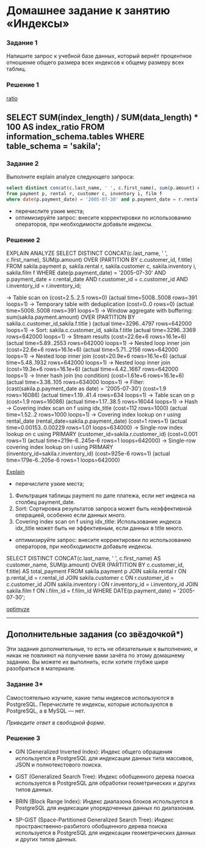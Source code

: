 # Домашнее задание к занятию «Индексы»


### Задание 1

Напишите запрос к учебной базе данных, который вернёт процентное отношение общего размера всех индексов к общему размеру всех таблиц.

### Решение 1
[ratio](https://github.com/sash3939/Index/assets/156709540/12a8fb43-f20b-4f73-929d-78c4d59d312b)

SELECT 
    SUM(index_length) / SUM(data_length) * 100 AS index_ratio
FROM 
    information_schema.tables
WHERE 
    table_schema = 'sakila';
---

### Задание 2

Выполните explain analyze следующего запроса:
```sql
select distinct concat(c.last_name, ' ', c.first_name), sum(p.amount) over (partition by c.customer_id, f.title)
from payment p, rental r, customer c, inventory i, film f
where date(p.payment_date) = '2005-07-30' and p.payment_date = r.rental_date and r.customer_id = c.customer_id and i.inventory_id = r.inventory_id
```
- перечислите узкие места;
- оптимизируйте запрос: внесите корректировки по использованию операторов, при необходимости добавьте индексы.

### Решение 2
EXPLAIN ANALYZE
SELECT DISTINCT CONCAT(c.last_name, ' ', c.first_name), SUM(p.amount) OVER (PARTITION BY c.customer_id, f.title)
FROM sakila.payment p, sakila.rental r, sakila.customer c, sakila.inventory i, sakila.film f
WHERE date(p.payment_date) = '2005-07-30' 
  AND p.payment_date = r.rental_date 
  AND r.customer_id = c.customer_id 
  AND i.inventory_id = r.inventory_id;

-> Table scan on <temporary>  (cost=2.5..2.5 rows=0) (actual time=5008..5008 rows=391 loops=1)
    -> Temporary table with deduplication  (cost=0..0 rows=0) (actual time=5008..5008 rows=391 loops=1)
        -> Window aggregate with buffering: sum(sakila.payment.amount) OVER (PARTITION BY sakila.c.customer_id,sakila.f.title )   (actual time=3296..4797 rows=642000 loops=1)
            -> Sort: sakila.c.customer_id, sakila.f.title  (actual time=3296..3369 rows=642000 loops=1)
                -> Stream results  (cost=22.6e+6 rows=16.1e+6) (actual time=5.89..2553 rows=642000 loops=1)
                    -> Nested loop inner join  (cost=22.6e+6 rows=16.1e+6) (actual time=5.71..2156 rows=642000 loops=1)
                        -> Nested loop inner join  (cost=20.9e+6 rows=16.1e+6) (actual time=5.48..1932 rows=642000 loops=1)
                            -> Nested loop inner join  (cost=19.3e+6 rows=16.1e+6) (actual time=4.42..1667 rows=642000 loops=1)
                                -> Inner hash join (no condition)  (cost=1.61e+6 rows=16.1e+6) (actual time=3.38..105 rows=634000 loops=1)
                                    -> Filter: (cast(sakila.p.payment_date as date) = '2005-07-30')  (cost=1.9 rows=16086) (actual time=1.19..41.4 rows=634 loops=1)
                                        -> Table scan on p  (cost=1.9 rows=16086) (actual time=1.17..38.5 rows=16044 loops=1)
                                    -> Hash
                                        -> Covering index scan on f using idx_title  (cost=112 rows=1000) (actual time=1.52..2 rows=1000 loops=1)
                                -> Covering index lookup on r using rental_date (rental_date=sakila.p.payment_date)  (cost=1 rows=1) (actual time=0.00153..0.00229 rows=1.01 loops=634000)
                            -> Single-row index lookup on c using PRIMARY (customer_id=sakila.r.customer_id)  (cost=0.001 rows=1) (actual time=219e-6..245e-6 rows=1 loops=642000)
                        -> Single-row covering index lookup on i using PRIMARY (inventory_id=sakila.r.inventory_id)  (cost=925e-6 rows=1) (actual time=179e-6..205e-6 rows=1 loops=642000)

[Explain](https://github.com/sash3939/Index/assets/156709540/87e35f47-b96f-49f1-bb5d-1bad1b563299)

- перечислите узкие места;

1. Фильтрация таблицы payment по дате платежа, если нет индекса на столбец payment_date.
2. Sort: Сортировка результатов запроса может быть неэффективной операцией, особенно если данных много.
3. Covering index scan on f using idx_title: Использование индекса idx_title может быть не эффективным, если данных в title много.

- оптимизируйте запрос: внесите корректировки по использованию операторов, при необходимости добавьте индексы.

SELECT DISTINCT CONCAT(c.last_name, ' ', c.first_name) AS customer_name,
                SUM(p.amount) OVER (PARTITION BY c.customer_id, f.title) AS total_payment
FROM sakila.payment p
JOIN sakila.rental r ON p.rental_id = r.rental_id
JOIN sakila.customer c ON r.customer_id = c.customer_id
JOIN sakila.inventory i ON r.inventory_id = i.inventory_id
JOIN sakila.film f ON i.film_id = f.film_id
WHERE DATE(p.payment_date) = '2005-07-30';

[optimyze](https://github.com/sash3939/Index/assets/156709540/f118c805-b2ed-4d88-b1ec-ab26c2863ca1)


---

## Дополнительные задания (со звёздочкой*)
Эти задания дополнительные, то есть не обязательные к выполнению, и никак не повлияют на получение вами зачёта по этому домашнему заданию. Вы можете их выполнить, если хотите глубже шире разобраться в материале.

### Задание 3*

Самостоятельно изучите, какие типы индексов используются в PostgreSQL. Перечислите те индексы, которые используются в PostgreSQL, а в MySQL — нет.

*Приведите ответ в свободной форме.*

### Решение 3

- GIN (Generalized Inverted Index): Индекс общего обращения используется в PostgreSQL для индексации данных типа массивов, JSON и полнотекстового поиска.

- GiST (Generalized Search Tree): Индекс обобщенного дерева поиска используется в PostgreSQL для обработки геометрических и других типов данных.

- BRIN (Block Range Index): Индекс диапазона блоков используется в PostgreSQL для индексации упорядоченных данных по диапазонам.

- SP-GiST (Space-Partitioned Generalized Search Tree): Индекс пространственно-разбитого обобщенного дерева поиска используется в PostgreSQL для индексации геометрических данных и других типов данных.

